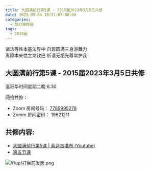 ```yaml
---
title: 大圆满前行第5课 - 2015届2023年3月5日共修
date: 2023-03-04 18:37:07-08:00
categories:
  - 慧灯禅修班
tags:
  - 2015届
---
```

诸法等性本基法界中 自现圆满三身游舞力  
离障本来怙主龙钦巴 祈请无垢光尊常护我

## 大圆满前行第5课 - 2015届2023年3月5日共修

温哥华时间星期二晚 6:30 

网络共修：

- Zoom 房间号码： [7789995278](https://us02web.zoom.us/j/7789995278?pwd=VjZmbWJFY2k2K0E5RVB2cTNIQmhqUT09)
- Zomm 房间密码： 19621211

## 共修内容:

- [大圆满前行第5课 | 索达吉堪布 (Youtube)](https://www.youtube.com/watch?v=moeK1jRpD4k&list=PLAnEIprIVklfWTKX6X1gI9eR_phiB8B4b&index=7)
- [第五节课](http://huidengchanxiu.net/refs/qxgs/qxgs-02wffs#第五节课)

![/f/up/打坐前发愿.png](/f/up/打坐前发愿.png)


